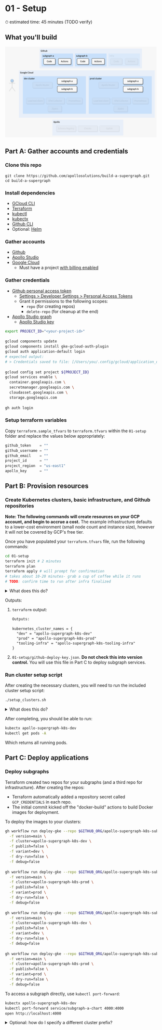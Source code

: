 # 01 - Setup

⏱ estimated time: 45 minutes (TODO verify)

## What you'll build

![Architecture diagram of the supergraph](diagram.png)

## Part A: Gather accounts and credentials

### Clone this repo

```
git clone https://github.com/apollosolutions/build-a-supergraph.git
cd build-a-supergraph
```

### Install dependencies

- [GCloud CLI](https://cloud.google.com/sdk/docs/install)
- [Terraform](https://learn.hashicorp.com/tutorials/terraform/install-cli)
- [kubectl](https://kubernetes.io/docs/tasks/tools/)
- [kubectx](https://github.com/ahmetb/kubectx#installation)
- [Github CLI](https://cli.github.com/)
- Optional: [Helm](https://helm.sh/docs/intro/install/)

### Gather accounts

- [Github](https://github.com/signup)
- [Apollo Studio](https://studio.apollographql.com/signup?referrer=build-a-supergraph)
- [Google Cloud](https://console.cloud.google.com/freetrial)
  - Must have a project [with billing enabled](https://cloud.google.com/resource-manager/docs/creating-managing-projects#gcloud)

### Gather credentials

- [Github personal access token](https://docs.github.com/en/authentication/keeping-your-account-and-data-secure/creating-a-personal-access-token)
  - [Settings > Developer Settings > Personal Access Tokens](https://github.com/settings/tokens)
  - Grant it permissions to the following scopes:
    - `repo` (for creating repos)
    - `delete-repo` (for cleanup at the end)
- [Apollo Studio graph](https://www.apollographql.com/docs/studio/org/graphs#creating-a-graph)
  - [Apollo Studio key](https://www.apollographql.com/docs/studio/api-keys#graph-api-keys)

```sh
export PROJECT_ID="<your-project-id>"

gcloud components update
gcloud components install gke-gcloud-auth-plugin
gcloud auth application-default login
# expected output:
# > Credentials saved to file: [/Users/you/.config/gcloud/application_default_credentials.json]

gcloud config set project ${PROJECT_ID}
gcloud services enable \
  container.googleapis.com \
  secretmanager.googleapis.com \
  cloudasset.googleapis.com \
  storage.googleapis.com

gh auth login
```

### Setup terraform variables

Copy `terraform.sample_tfvars` to `terraform.tfvars` within the `01-setup` folder and replace the values below appropriately:

```terraform
github_token    = ""
github_username = ""
github_email    = ""
project_id      = ""
project_region  = "us-east1"
apollo_key      = ""
```

## Part B: Provision resources

### Create Kubernetes clusters, basic infrastructure, and Github repositories

**Note: The following commands will create resources on your GCP account, and begin to accrue a cost.** The example infrastructure defaults to a lower-cost environment (small node count and instance size), however it will not be covered by GCP's free tier.

Once you have populated your `terraform.tfvars` file, run the following commands:

```sh
cd 01-setup
terraform init # 2 minutes
terraform plan
terraform apply # will prompt for confirmation
# takes about 10-20 minutes- grab a cup of coffee while it runs
# TODO: confirm time to run after infra finalized
```

<details>
  <summary>What does this do?</summary>

- `terraform init`: Installs the required module dependencies for creating the Google Kubernetes Engine (GKE) clusters and networking
- `terraform plan`: Shows the planned infrastructure that's going to be created when running the next command, as well as showing any errors before applying
- `terraform apply`: Applies the planned infrastructure against your GCP account

</details>

Outputs:

1. `terraform` output:

   ```
   Outputs:

   kubernetes_cluster_names = {
     "dev" = "apollo-supergraph-k8s-dev"
     "prod" = "apollo-supergraph-k8s-prod"
     "tooling-infra" = "apollo-supergraph-k8s-tooling-infra"
   }
   ```

2. `01-setup/github-deploy-key.json`. **Do not check this into version control.** You will use this file in Part C to deploy subgraph services.

### Run cluster setup script

After creating the necessary clusters, you will need to run the included cluster setup script:

```sh
./setup_clusters.sh
```

<details>
  <summary>What does this do?</summary>

For both `dev` and `prod` clusters:

- Configures your local `kubeconfig` with access information, making it easier to apply local Helm charts
- Creates a `router` namespace we'll use to deploy the Apollo Router
- Creates a Kubernetes service account (`secrets-csi-k8s`) used for secrets access
- Installs the [GCP CSI Driver for Kubernetes](https://github.com/GoogleCloudPlatform/secrets-store-csi-driver-provider-gcp)
  - The CSI driver is used by the Apollo Router infrastructure later to access the Apollo API key and graph reference securely, using GCP's Secret Manager
- Configures permissions to allow access to the secrets within Secret Manager

</details>

After completing, you should be able to run:

```sh
kubectx apollo-supergraph-k8s-dev
kubectl get pods -A
```

Which returns all running pods.

## Part C: Deploy applications

### Deploy subgraphs

Terraform created two repos for your subgraphs (and a third repo for infrastructure). After creating the repos:

- Terraform automatically added a repository secret called `GCP_CREDENTIALS` in each repo.
- The initial commit kicked off the "docker-build" actions to build Docker images for deployment.

To deploy the images to your clusters:

```sh
gh workflow run deploy-gke --repo $GITHUB_ORG/apollo-supergraph-k8s-subgraph-a \
  -f version=main \
  -f cluster=apollo-supergraph-k8s-dev \
  -f publish=false \
  -f variant=dev \
  -f dry-run=false \
  -f debug=false

gh workflow run deploy-gke --repo $GITHUB_ORG/apollo-supergraph-k8s-subgraph-a \
  -f version=main \
  -f cluster=apollo-supergraph-k8s-prod \
  -f publish=false \
  -f variant=prod \
  -f dry-run=false \
  -f debug=false

gh workflow run deploy-gke --repo $GITHUB_ORG/apollo-supergraph-k8s-subgraph-b \
  -f version=main \
  -f cluster=apollo-supergraph-k8s-dev \
  -f publish=false \
  -f variant=dev \
  -f dry-run=false \
  -f debug=false

gh workflow run deploy-gke --repo $GITHUB_ORG/apollo-supergraph-k8s-subgraph-b \
  -f version=main \
  -f cluster=apollo-supergraph-k8s-prod \
  -f publish=false \
  -f variant=prod \
  -f dry-run=false \
  -f debug=false
```

To access a subgraph directly, use `kubectl port-forward`:

```sh
kubectx apollo-supergraph-k8s-dev
kubectl port-forward service/subgraph-a-chart 4000:4000
open http://localhost:4000
```

<details>
  <summary>Optional: how do I specify a different cluster prefix?</summary>

1.  Before running `terraform apply`, add another variable to `terraform.tfvars`:

    ```terraform
    demo_name = "my-custom-prefix"
    ```

2.  Before running `setup_clusters.sh`, export the prefix as a variable:

    ```sh
    export CLUSTER_PREFIX=my-custom-prefix
    ./setup_clusters.sh
    ```

3.  After creating the repos for subgraphs and infra, you'll need to update cluster names in workflows files in `.github/workflows` in each repo.

    ```yaml
    # .github/workflows/gke-deploy.yaml
    on:
      workflow_dispatch:
        inputs:
          clusters:
            options:
              - my-custom-prefix-dev
              - my-custom-prefix-prod
    ```

</details>
